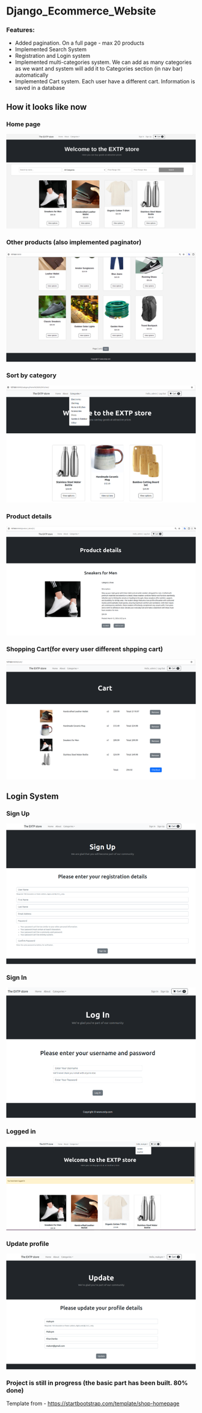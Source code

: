 # Django_Ecommerce_Website
  
### Features:  
- Added pagination. On a full page - max 20 products
- Implemented Search System 
- Registration and Login system
- Implemented multi-categories system. We can add as many categories as we want and system will add it to Categories section (in nav bar) automatically  
- Implemented Cart system. Each user have a different cart. Information is saved in a database
  
## How it looks like now  
  
### Home page  
  
![home](./!resources/media/home2.png)  
  
### Other products (also implemented paginator)  
  
![home](./!resources/media/other_products.png)  
  
### Sort by category  
  
![home](./!resources/media/sort_by_category.png)  
  
  ### Product details
  
![home](./!resources/media/product_details.png)  
  
### Shopping Cart(for every user different shpping cart)  
  
![home](./!resources/media/cart.png)    
  
## Login System
    
### Sign Up  
  
![home](./!resources/media/sign_up.png)  
  
### Sign In  
  
![home](./!resources/media/log_in.png)  
  
  ### Logged in
  
![home](./!resources/media/logged_in.png)  
  
### Update profile  
  
![home](./!resources/media/update.png)    
  
  

### Project is still in progress (the basic part has been built. 80% done)    
  
Template from - https://startbootstrap.com/template/shop-homepage  
